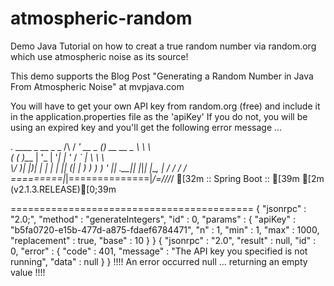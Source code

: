 # atmospheric-random
Demo Java Tutorial on how to creat a true random number via random.org which use atmospheric noise as its source!

This demo supports the Blog Post "Generating a Random Number in Java From Atmospheric Noise" at mvpjava.com

You will have to get your own API key from random.org (free) and include it in the application.properties file as the 'apiKey'
If you do not, you will be using an expired key and you'll get the following error message ...

  .   ____          _            __ _ _
 /\\ / ___'_ __ _ _(_)_ __  __ _ \ \ \ \
( ( )\___ | '_ | '_| | '_ \/ _` | \ \ \ \
 \\/  ___)| |_)| | | | | || (_| |  ) ) ) )
  '  |____| .__|_| |_|_| |_\__, | / / / /
 =========|_|==============|___/=/_/_/_/
[32m :: Spring Boot :: [39m      [2m (v2.1.3.RELEASE)[0;39m

==========================================
{
  "jsonrpc" : "2.0;",
  "method" : "generateIntegers",
  "id" : 0,
  "params" : {
    "apiKey" : "b5fa0720-e15b-477d-a875-fdaef6784471",
    "n" : 1,
    "min" : 1,
    "max" : 1000,
    "replacement" : true,
    "base" : 10
  }
}
{
  "jsonrpc" : "2.0",
  "result" : null,
  "id" : 0,
  "error" : {
    "code" : 401,
    "message" : "The API key you specified is not running",
    "data" : null
  }
}
!!!! An error occurred null ... returning an empty value !!!!
